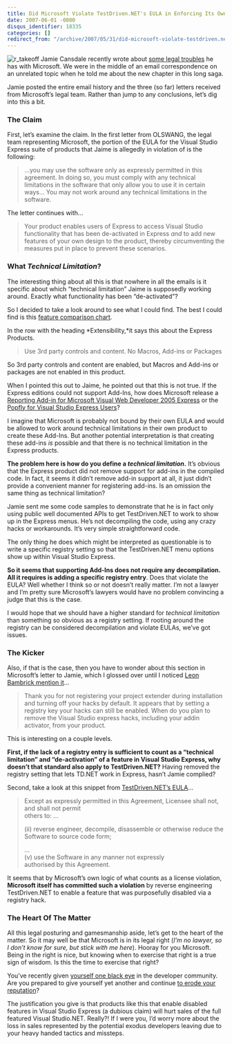```yaml
---
title: Did Microsoft Violate TestDriven.NET's EULA in Enforcing Its Own EULA?
date: 2007-06-01 -0800
disqus_identifier: 18335
categories: []
redirect_from: "/archive/2007/05/31/did-microsoft-violate-testdriven.nets-eula-to-defend-its-own-eula.aspx/"
---
```


![r\_takeoff](https://haacked.com/images/haacked_com/WindowsLiveWriter/ATechnicalEvaluationofMicrosoftsCase.NET_13543/r_takeoff_1.gif)
Jamie Cansdale recently wrote about [some legal
troubles](http://weblogs.asp.net/nunitaddin/archive/2007/05/30/microsoft-vs-testdriven-net-express.aspx "Microsoft vs TestDrivien.NET Express")
he has with Microsoft. We were in the middle of an email correspondence
on an unrelated topic when he told me about the new chapter in this long
saga.

Jamie posted the entire email history and the three (so far) letters
received from Microsoft’s legal team. Rather than jump to any
conclusions, let’s dig into this a bit.

### The Claim

First, let’s examine the claim. In the first letter from OLSWANG, the
legal team representing Microsoft, the portion of the EULA for the
Visual Studio Express suite of products that Jaime is allegedly in
violation of is the following:

> ...you may use the software only as expressly permitted in this
> agreement. In doing so, you must comply with any technical limitations
> in the software that only allow you to use it in certain ways... You
> may not work around any technical limitations in the software.

The letter continues with...

> Your product enables users of Express to access Visual Studio
> functionality that has been de-activated in Express *and* to add new
> features of your own design to the product, thereby circumventing the
> measures put in place to prevent these scenarios.

### What *Technical Limitation*?

The interesting thing about all this is that nowhere in all the emails
is it specific about which “technical limitation” Jaime is supposedly
working around. Exactly what functionality has been “de-activated”?

So I decided to take a look around to see what I could find. The best I
could find is this [feature comparison
chart](http://msdn2.microsoft.com/en-us/vstudio/aa700921.aspx "Visual Studio 2005 Product Line Overview").

In the row with the heading *Extensibility,*it says this about the
Express Products.

> Use 3rd party controls and content. No Macros, Add-ins or Packages

So 3rd party controls and content are enabled, but Macros and Add-ins or
packages are not enabled in this product.

When I pointed this out to Jaime, he pointed out that this is not true.
If the Express editions could not support Add-Ins, how does Microsoft
release a [Reporting Add-in for Microsoft Visual Web Developer 2005
Express](http://www.microsoft.com/downloads/details.aspx?FamilyID=D09C1D60-A13C-4479-9B91-9E8B9D835CDC&displaylang=en#ReportAddin "Reporting Add-In for Visual Web Developer Express")
or the [Popfly for Visual Studio Express
Users](http://www.popfly.com/Overview/Explorer.aspx "Popfly for Visual Studio Express")?

I imagine that Microsoft is probably not bound by their own EULA and
would be allowed to work around technical limitations in their own
product to create these Add-Ins. But another potential interpretation is
that creating these add-ins *is* possible and that there is no technical
limitation in the Express products.

**The problem here is how do you define a *technical limitation*.** It’s
obvious that the Express product did not remove support for add-ins in
the compiled code. In fact, it seems it didn’t remove add-in support at
all, it just didn’t provide a convenient manner for registering add-ins.
Is an omission the same thing as technical limitation?

Jamie sent me some code samples to demonstrate that he is in fact only
using public well documented APIs to get TestDriven.NET to work to show
up in the Express menus. He’s not decompiling the code, using any crazy
hacks or workarounds. It’s very simple straightforward code.

The only thing he does which might be interpreted as questionable is to
write a specific registry setting so that the TestDriven.NET menu
options show up within Visual Studio Express.

**So it seems that supporting Add-Ins does not require any
decompilation. All it requires is adding a specific registry entry**.
Does that violate the EULA? Well whether I think so or not doesn’t
really matter. I’m not a lawyer and I’m pretty sure Microsoft’s lawyers
would have no problem convincing a judge that this is the case.

I would hope that we should have a higher standard for *technical
limitation* than something so obvious as a registry setting. If rooting
around the registry can be considered decompilation and violate EULAs,
we’ve got issues.

### The Kicker

Also, if that is the case, then you have to wonder about this section in
Microsoft’s letter to Jamie, which I glossed over until I noticed [Leon
Bambrick mention
it](http://www.secretgeek.net/testdrivengate.asp "Leon Bambrick - TestDrivenGate")...

> Thank you for not registering your project extender during
> installation and turning off your hacks by default. It appears that by
> setting a registry key your hacks can still be enabled. When do you
> plan to remove the Visual Studio express hacks, including your addin
> activator, from your product.

This is interesting on a couple levels.

**First, if the lack of a registry entry is sufficient to count as a
“technical limitation” and “de-activation” of a feature in Visual Studio
Express, why doesn’t that standard also apply to TestDriven.NET?**
Having removed the registry setting that lets TD.NET work in Express,
hasn’t Jamie complied?

Second, take a look at this snippet from [TestDriven.NET’s
EULA](http://testdriven.net/downloads/TestDriven.Professional%20EULA.pdf "TestDriven.NET Pro EULA")...

> Except as expressly permitted in this Agreement, Licensee shall not,
> and shall not permit \
> others to: ...
>
> ​(ii) reverse engineer, decompile, disassemble or otherwise reduce the
> Software to source code form;
>
> ...\
> (v) use the Software in any manner not expressly \
> authorised by this Agreement.

It seems that by Microsoft’s own logic of what counts as a license
violation, **Microsoft itself has committed such a violation** by
reverse engineering TestDriven.NET to enable a feature that was
purposefully disabled via a registry hack.

### The Heart Of The Matter

All this legal posturing and gamesmanship aside, let’s get to the heart
of the matter. So it may well be that Microsoft is in its legal right
(*I’m no lawyer, so I don’t know for sure, but stick with me here*).
Hooray for you Microsoft. Being in the right is nice, but knowing when
to exercise that right is a true sign of wisdom. Is this the time to
exercise that right?

You’ve recently given [yourself one black
eye](https://haacked.com/archive/2007/05/13/is-fighting-open-source-with-patents-a-smart-move-by.aspx "Is Fighting Open Source With Patents a Smart Move by Microsoft?")
in the developer community. Are you prepared to give yourself yet
another and continue [to erode your
reputation](http://www.hanselman.com/blog/IsMicrosoftLosingTheAlphaGeeks.aspx "Is Microsoft losing the Alpha Geeks?")?

The justification you give is that products like this that enable
disabled features in Visual Studio Express (a dubious claim) will hurt
sales of the full featured Visual Studio.NET. Really?! If I were you,
I’d worry more about the loss in sales represented by the potential
exodus developers leaving due to your heavy handed tactics and missteps.

